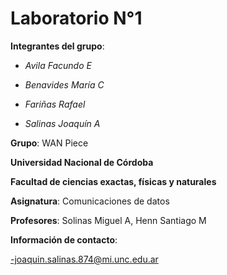 # Laboratorio N°1

**Integrantes del grupo**:

- _Avila Facundo E_

- _Benavides María C_

- _Fariñas Rafael_

- _Salinas Joaquín A_


**Grupo**: WAN Piece


**Universidad Nacional de Córdoba**

**Facultad de ciencias exactas, físicas y naturales**

**Asignatura**: Comunicaciones de datos

**Profesores**: Solinas Miguel A, Henn Santiago M


**Información de contacto**:

-joaquin.salinas.874@mi.unc.edu.ar
